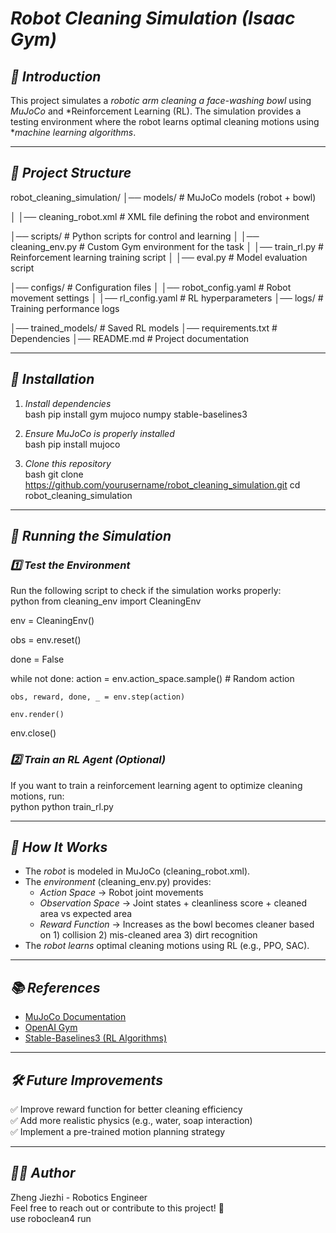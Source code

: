 # *Robot Cleaning Simulation (Isaac Gym)*  

## *📌 Introduction*  
This project simulates a *robotic arm cleaning a face-washing bowl* using *MuJoCo* and *Reinforcement Learning (RL). The simulation provides a testing environment where the robot learns optimal cleaning motions using **machine learning algorithms*.  

---

## *📂 Project Structure*  

robot_cleaning_simulation/
│── models/                     # MuJoCo models (robot + bowl)

│   │── cleaning_robot.xml      # XML file defining the robot and environment

│── scripts/                    # Python scripts for control and learning
│   │── cleaning_env.py         # Custom Gym environment for the task
│   │── train_rl.py             # Reinforcement learning training script
│   │── eval.py                 # Model evaluation script

│── configs/                    # Configuration files
│   │── robot_config.yaml       # Robot movement settings
│   │── rl_config.yaml          # RL hyperparameters
│── logs/                       # Training performance logs

│── trained_models/             # Saved RL models
│── requirements.txt            # Dependencies
│── README.md                   # Project documentation


---

## *🔧 Installation*  
1. *Install dependencies*  
   bash
   pip install gym mujoco numpy stable-baselines3
   
2. *Ensure MuJoCo is properly installed*  
   bash
   pip install mujoco
   
3. *Clone this repository*  
   bash
   git clone https://github.com/yourusername/robot_cleaning_simulation.git
   cd robot_cleaning_simulation
   

---

## *🚀 Running the Simulation*  
### *1️⃣ Test the Environment*  
Run the following script to check if the simulation works properly:  
python
from cleaning_env import CleaningEnv

env = CleaningEnv()

obs = env.reset()

done = False

while not done:
    action = env.action_space.sample()  # Random action
    
    obs, reward, done, _ = env.step(action)
    
    env.render()

env.close()


### *2️⃣ Train an RL Agent (Optional)*  
If you want to train a reinforcement learning agent to optimize cleaning motions, run:  
python
python train_rl.py


---

## *📌 How It Works*  
- The *robot* is modeled in MuJoCo (cleaning_robot.xml).  
- The *environment* (cleaning_env.py) provides:
  - *Action Space* → Robot joint movements  
  - *Observation Space* → Joint states + cleanliness score + cleaned area vs expected area  
  - *Reward Function* → Increases as the bowl becomes cleaner    based on 1) collision 2) mis-cleaned area 3) dirt recognition
- The *robot learns* optimal cleaning motions using RL (e.g., PPO, SAC).  

---

## *📚 References*  
- [MuJoCo Documentation](https://mujoco.readthedocs.io/en/latest/)  
- [OpenAI Gym](https://gym.openai.com/)  
- [Stable-Baselines3 (RL Algorithms)](https://stable-baselines3.readthedocs.io/)  

---

## *🛠 Future Improvements*  
✅ Improve reward function for better cleaning efficiency  
✅ Add more realistic physics (e.g., water, soap interaction)  
✅ Implement a pre-trained motion planning strategy  

---

## *👨‍💻 Author*  
Zheng Jiezhi - Robotics Engineer  
Feel free to reach out or contribute to this project! 🚀  
use roboclean4 run
